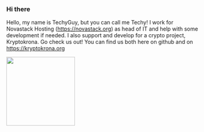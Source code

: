 ### Hi there 

Hello, my name is TechyGuy, but you can call me Techy! 
I work for Novastack Hosting (https://novastack.org) as head of IT and help with some development if needed. I also support and develop for a crypto project, Kryptokrona. Go check us out! You can find us both here on github and on https://kryptokrona.org 


<img height="180em" src="https://github-readme-stats.vercel.app/api?username=TechyGuy17&show_icons=true&hide_border=true&&count_private=true&include_all_commits=true" />
